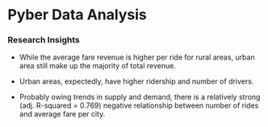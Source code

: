 # Pyber Data Analysis

### Research Insights

* While the average fare revenue is higher per ride for rural areas, urban area still make up the majority of total revenue.

* Urban areas, expectedly, have higher ridership and number of drivers.

* Probably owing trends in supply and demand, there is a relatively strong (adj. R-squared = 0.769) negative relationship between number of rides and average fare per city.